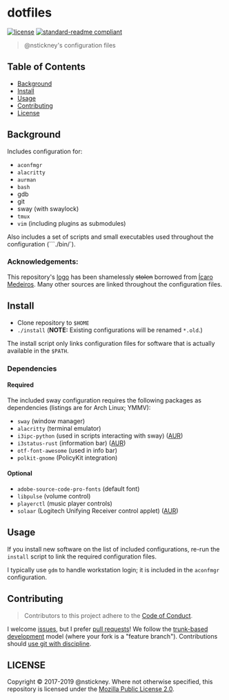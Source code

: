 # dotfiles

[![license](https://img.shields.io/github/license/nstickney/dotfiles.svg)](LICENSE)
[![standard-readme compliant](https://img.shields.io/badge/readme%20style-standard-brightgreen.svg?style=flat-square)](https://github.com/RichardLitt/standard-readme)

> @nstickney's configuration files

## Table of Contents

- [Background](#background)
- [Install](#install)
- [Usage](#usage)
- [Contributing](#contributing)
- [License](#license)

## Background

Includes configuration for:

* `aconfmgr`
* `alacritty`
* `aurman`
* `bash`
* gdb
* git
* sway (with swaylock)
* `tmux`
* `vim` (including plugins as submodules)

Also includes a set of scripts and small executables used throughout the configuration (```./bin/`).

### Acknowledgements:

This repository's [logo](logo.png) has been shamelessly ~~stolen~~ borrowed from [Ícaro Medeiros](https://dotfiles.zeef.com/icaro.medeiros). Many other sources are linked throughout the configuration files.

## Install

* Clone repository to `$HOME`
* `./install` (**NOTE:** Existing configurations will be renamed `*.old`.)

The install script only links configuration files for software that is actually available in the `$PATH`.

### Dependencies

#### Required

The included sway configuration requires the following packages as dependencies (listings are for Arch Linux; YMMV):

* `sway` (window manager)
* `alacritty` (terminal emulator)
* `i3ipc-python` (used in scripts interacting with sway) ([AUR](https://aur.archlinux.org/packages/i3ipc-python))
* `i3status-rust` (information bar) ([AUR](https://aur.archlinux.org/packages/i3status-rust/))
* `otf-font-awesome` (used in info bar)
* `polkit-gnome` (PolicyKit integration)

#### Optional

* `adobe-source-code-pro-fonts` (default font)
* `libpulse` (volume control)
* `playerctl` (music player controls)
* `solaar` (Logitech Unifying Receiver control applet) ([AUR](https://aur.archlinux.org/packages/solaar/))

## Usage

If you install new software on the list of included configurations, re-run the `install` script to link the required configuration files.

I typically use `gdm` to handle workstation login; it is included in the `aconfmgr` configuration.

## Contributing

> Contributors to this project adhere to the [Code of Conduct](CONDUCT.md).

I welcome [issues](https://gitlab.com/nstickney/dotfiles/issues "Issues"), but I prefer [pull requests](https://gitlab.com/nstickney/dotfiles/merge_requests "Pull requests")!
We follow the [trunk-based development](https://trunkbaseddevelopment.com/) model (where your fork is a "feature branch").
Contributions should [use git with discipline](https://drewdevault.com/2019/02/25/Using-git-with-discipline.html).

## LICENSE

Copyright &copy; 2017-2019 @nstickney.
Where not otherwise specified, this repository is licensed under the [Mozilla Public License 2.0](LICENSE).
